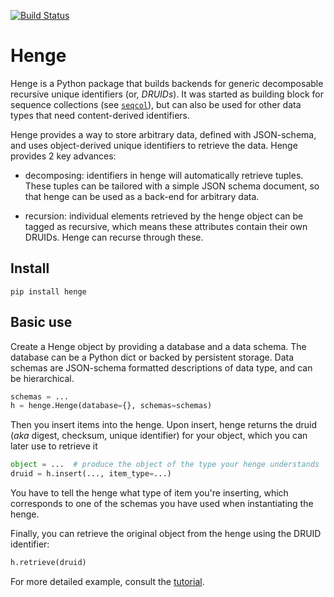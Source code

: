 [![Build Status](https://travis-ci.com/databio/henge.svg?branch=master)](https://travis-ci.com/databio/henge)

# Henge 

Henge is a Python package that builds backends for generic decomposable recursive unique identifiers (or, *DRUIDs*). It was started as building block for sequence collections (see [`seqcol`](https://github.com/refgenie/seqcol)), but can also be used for other data types that need content-derived identifiers.

Henge provides a way to store arbitrary data, defined with JSON-schema, and uses object-derived unique identifiers to retrieve the data. Henge provides 2 key advances:

- decomposing: identifiers in henge will automatically retrieve tuples. These tuples can be tailored with a simple JSON schema document, so that henge can be used as a back-end for arbitrary data.

- recursion: individual elements retrieved by the henge object can be tagged as recursive, which means these attributes contain their own DRUIDs. Henge can recurse through these.

## Install

```
pip install henge
```

## Basic use

Create a Henge object by providing a database and a data schema. The database can be a Python dict or backed by persistent storage. Data schemas are JSON-schema formatted descriptions of data type, and can be hierarchical.

```python
schemas = ...
h = henge.Henge(database={}, schemas=schemas)
```

Then you insert items into the henge. Upon insert, henge returns the druid (*aka* digest, checksum, unique identifier) for your object, which you can later use to retrieve it

```python
object = ...  # produce the object of the type your henge understands
druid = h.insert(..., item_type=...)
```

You have to tell the henge what type of item you're inserting, which corresponds to one of the schemas you have used when instantiating the henge.

Finally, you can retrieve the original object from the henge using the DRUID identifier:

```python
h.retrieve(druid)
```

For more detailed example, consult the [tutorial](tutorial.md).